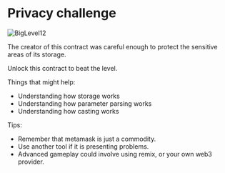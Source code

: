 # Privacy challenge

![BigLevel12](https://user-images.githubusercontent.com/102038261/200168738-34847279-5102-4e77-839b-f7f53e8fad25.svg)

The creator of this contract was careful enough to protect the sensitive areas of its storage.

Unlock this contract to beat the level.

Things that might help:

* Understanding how storage works
* Understanding how parameter parsing works
* Understanding how casting works

Tips:

* Remember that metamask is just a commodity. 
* Use another tool if it is presenting problems. 
* Advanced gameplay could involve using remix, or your own web3 provider.
